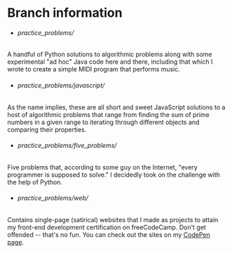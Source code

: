 # Branch information


- ###### practice_problems/

A handful of Python solutions to algorithmic problems along with some experimental "ad hoc" Java code here and there, including that which I wrote to create a simple MIDI program that performs music.

- ###### practice_problems/javascript/

As the name implies, these are all short and sweet JavaScript solutions to a host of algorithmic problems that range from finding the sum of prime numbers in a given range to iterating through different objects and comparing their properties.       

- ###### practice_problems/five_problems/

Five problems that, according to some guy on the Internet, "every programmer is supposed to solve." I decidedly took on the challenge with the help of Python.


- ###### practice_problems/web/

Contains single-page (satirical) websites that I made as projects to attain my front-end development certification on freeCodeCamp. Don't get offended -- that's no fun. You can check out the sites on my [CodePen page](https://codepen.io/vonalogue/#).





